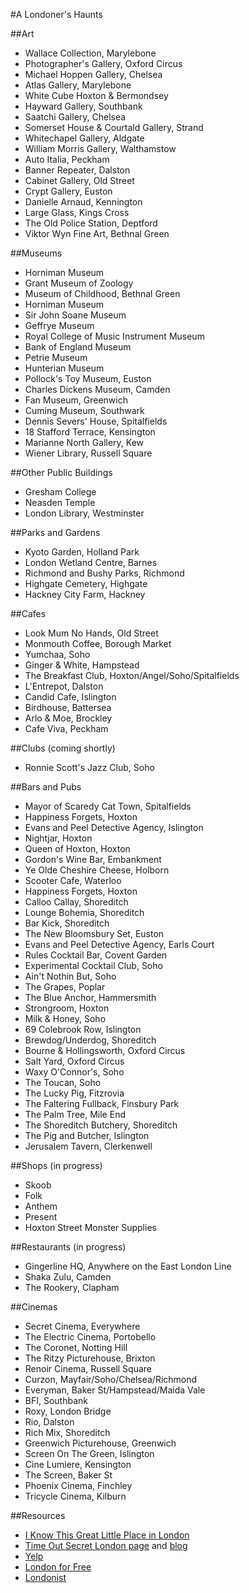 #A Londoner's Haunts

##Art
* Wallace Collection, Marylebone
* Photographer's Gallery, Oxford Circus
* Michael Hoppen Gallery, Chelsea
* Atlas Gallery, Marylebone
* White Cube Hoxton & Bermondsey
* Hayward Gallery, Southbank
* Saatchi Gallery, Chelsea
* Somerset House & Courtald Gallery, Strand
* Whitechapel Gallery, Aldgate
* William Morris Gallery, Walthamstow
* Auto Italia, Peckham
* Banner Repeater, Dalston
* Cabinet Gallery, Old Street
* Crypt Gallery, Euston
* Danielle Arnaud, Kennington
* Large Glass, Kings Cross
* The Old Police Station, Deptford
* Viktor Wyn Fine Art, Bethnal Green


##Museums
* Horniman Museum
* Grant Museum of Zoology
* Museum of Childhood, Bethnal Green
* Horniman Museum
* Sir John Soane Museum
* Geffrye Museum
* Royal College of Music Instrument Museum
* Bank of England Museum
* Petrie Museum
* Hunterian Museum
* Pollock's Toy Museum, Euston
* Charles Dickens Museum, Camden
* Fan Museum, Greenwich
* Cuming Museum, Southwark
* Dennis Severs' House, Spitalfields
* 18 Stafford Terrace, Kensington
* Marianne North Gallery, Kew
* Wiener Library, Russell Square

##Other Public Buildings
* Gresham College
* Neasden Temple
* London Library, Westminster

##Parks and Gardens
* Kyoto Garden, Holland Park
* London Wetland Centre, Barnes
* Richmond and Bushy Parks, Richmond
* Highgate Cemetery, Highgate
* Hackney City Farm, Hackney

##Cafes
* Look Mum No Hands, Old Street
* Monmouth Coffee, Borough Market
* Yumchaa, Soho
* Ginger & White, Hampstead
* The Breakfast Club, Hoxton/Angel/Soho/Spitalfields
* L'Entrepot, Dalston
* Candid Cafe, Islington
* Birdhouse, Battersea
* Arlo & Moe, Brockley
* Cafe Viva, Peckham

##Clubs (coming shortly)
* Ronnie Scott's Jazz Club, Soho

##Bars and Pubs
* Mayor of Scaredy Cat Town, Spitalfields
* Happiness Forgets, Hoxton
* Evans and Peel Detective Agency, Islington
* Nightjar, Hoxton
* Queen of Hoxton, Hoxton
* Gordon's Wine Bar, Embankment
* Ye Olde Cheshire Cheese, Holborn
* Scooter Cafe, Waterloo
* Happiness Forgets, Hoxton
* Calloo Callay, Shoreditch
* Lounge Bohemia, Shoreditch
* Bar Kick, Shoreditch
* The New Bloomsbury Set, Euston
* Evans and Peel Detective Agency, Earls Court
* Rules Cocktail Bar, Covent Garden
* Experimental Cocktail Club, Soho
* Ain't Nothin But, Soho
* The Grapes, Poplar
* The Blue Anchor, Hammersmith
* Strongroom, Hoxton
* Milk & Honey, Soho
* 69 Colebrook Row, Islington
* Brewdog/Underdog, Shoreditch
* Bourne & Hollingsworth, Oxford Circus
* Salt Yard, Oxford Circus
* Waxy O'Connor's, Soho
* The Toucan, Soho
* The Lucky Pig, Fitzrovia
* The Faltering Fullback, Finsbury Park
* The Palm Tree, Mile End
* The Shoreditch Butchery, Shoreditch
* The Pig and Butcher, Islington
* Jerusalem Tavern, Clerkenwell


##Shops (in progress)
* Skoob
* Folk
* Anthem
* Present
* Hoxton Street Monster Supplies

##Restaurants (in progress)
* Gingerline HQ, Anywhere on the East London Line
* Shaka Zulu, Camden
* The Rookery, Clapham

##Cinemas
* Secret Cinema, Everywhere
* The Electric Cinema, Portobello
* The Coronet, Notting Hill
* The Ritzy Picturehouse, Brixton
* Renoir Cinema, Russell Square
* Curzon, Mayfair/Soho/Chelsea/Richmond
* Everyman, Baker St/Hampstead/Maida Vale
* BFI, Southbank
* Roxy, London Bridge
* Rio, Dalston
* Rich Mix, Shoreditch
* Greenwich Picturehouse, Greenwich
* Screen On The Green, Islington
* Cine Lumiere, Kensington
* The Screen, Baker St
* Phoenix Cinema, Finchley
* Tricycle Cinema, Kilburn

##Resources
*	[I Know This Great Little Place in London](http://www.greatlittleplace.com/)
* [Time Out Secret London page](http://www.timeout.com/london/feature/1336/secret-london) and [blog](http://now-here-this.timeout.com/)
* [Yelp](http://www.yelp.com/london)
* [London for Free](https://www.facebook.com/pages/London-For-Free/224203727612545)
* [Londonist](http://londonist.com/)